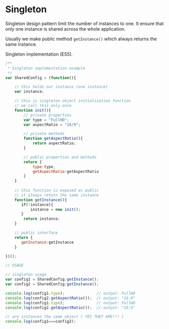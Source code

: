 # Singleton

Singleton design pattern limit the number of instances to one. It ensure that only one instance is shared across the whole application.

Usually we make public method `getInstance()` which always returns the same instance.

Singleton implementation (ES5).

```js
/**
 * Singleton implementation example
 */
var SharedConfig = (function(){

    // this holds our instance (one instance)
    var instance;

    // this is singleton object initialization function
    // we call this only once
    function init(){
        // private properties
        var type = "FullHD";
        var aspectRatio = "16/9";

        // private methods
        function getAspectRatio(){
            return aspectRatio;
        }

        // public properties and methods
        return {
            type:type,
            getAspectRatio:getAspectRatio
        }
    }
   
    // this function is exposed as public
    // it always return the same instance
    function getInstance(){
       if(!instance){
           instance = new init(); 
       } 
        return instance;
    }

    // public interface
    return {
       getInstance:getInstance
    }

})();

// USAGE

// singleton usage
var config1 = SharedConfig.getInstance();
var config2 = SharedConfig.getInstance();

console.log(config1.type);              // output: FullHD
console.log(config2.getAspectRatio());  // output: "16:9"
console.log(config1.type);              // output: FullHD
console.log(config2.getAspectRatio());  // output: "16:9"

// are instances the same object ( YES THEY ARE!!! )
console.log(config1===config2);
```